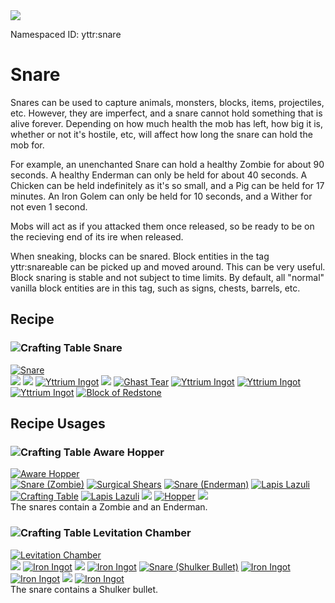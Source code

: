 <img class="infobox" src="../img/item/snare.png">

<span class="aside">Namespaced ID: <span>yttr:snare</span></span><br/>
# Snare
Snares can be used to capture animals, monsters, blocks, items, projectiles, etc. However, they are
imperfect, and a snare cannot hold something that is alive forever. Depending on how much health
the mob has left, how big it is, whether or not it's hostile, etc, will affect how long the snare
can hold the mob for.

For example, an unenchanted Snare can hold a healthy Zombie for about 90 seconds. A healthy
Enderman can only be held for about 40 seconds. A Chicken can be held indefinitely as it's so
small, and a Pig can be held for 17 minutes. An Iron Golem can only be held for 10 seconds, and
a Wither for not even 1 second.

Mobs will act as if you attacked them once released, so be ready to be on the recieving end of its
ire when released.

When sneaking, blocks can be snared. Block entities in the tag yttr:snareable can be picked up and
moved around. This can be very useful. Block snaring is stable and not subject to time limits. By
default, all "normal" vanilla block entities are in this tag, such as signs, chests, barrels, etc.

## Recipe

### <img class="symbolic" title="Crafting Table" src="../img/symbolic/crafting_table.png"/> Snare
<div class="recipe" title="Namespaced ID: yttr:snare">
	<a href="#" class="output">
		<img title="Snare" src="../img/item/snare.png"/>
	</a>
	<div class="input">
		<a href="#"><img src="../img/item/air.png"/></a>
		<a href="#"><img src="../img/item/air.png"/></a>
		<a href="../yttrium"><img title="Yttrium Ingot" src="../img/item/yttrium_ingot.png"/></a>
		<a href="#"><img src="../img/item/air.png"/></a>
		<a href="https://minecraft.fandom.com/wiki/Ghast_Tear"><img title="Ghast Tear" src="../img/item/ghast_tear.png"/></a>
		<a href="../yttrium"><img title="Yttrium Ingot" src="../img/item/yttrium_ingot.png"/></a>
		<a href="../yttrium"><img title="Yttrium Ingot" src="../img/item/yttrium_ingot.png"/></a>
		<a href="../yttrium"><img title="Yttrium Ingot" src="../img/item/yttrium_ingot.png"/></a>
		<a href="https://minecraft.fandom.com/wiki/Block_of_Redstone"><img title="Block of Redstone" src="../img/item/redstone_block.png"/></a>
	</div>
</div>

## Recipe Usages

### <img class="symbolic" title="Crafting Table" src="../img/symbolic/crafting_table.png"/> Aware Hopper
<div class="recipe horrible" title="Namespaced ID: yttr:aware_hopper">
	<a href="../aware_hopper" class="output">
		<img title="Aware Hopper" src="../img/item/aware_hopper.png"/>
	</a>
	<div class="input">
		<a href="#"><img title="Snare (Zombie)" src="../img/item/snare_zombie.png"/></a>
		<a href="../shears"><img title="Surgical Shears" src="../img/item/shears.png"/></a>
		<a href="#"><img title="Snare (Enderman)" src="../img/item/snare_enderman.png"/></a>
		<a href="https://minecraft.fandom.com/wiki/Lapis_Lazuli"><img title="Lapis Lazuli" src="../img/item/lapis_lazuli.png"/></a>
		<a href="https://minecraft.fandom.com/wiki/Crafting_Table"><img title="Crafting Table" src="../img/item/crafting_table.png"/></a>
		<a href="https://minecraft.fandom.com/wiki/Lapis_Lazuli"><img title="Lapis Lazuli" src="../img/item/lapis_lazuli.png"/></a>
		<a href="#"><img src="../img/item/air.png"/></a>
		<a href="https://minecraft.fandom.com/wiki/Hopper"><img title="Hopper" src="../img/item/hopper.png"/></a>
		<a href="#"><img src="../img/item/air.png"/></a>
	</div>
</div>
The snares contain a Zombie and an Enderman.

### <img class="symbolic" title="Crafting Table" src="../img/symbolic/crafting_table.png"/> Levitation Chamber
<div class="recipe" title="Namespaced ID: yttr:levitation_chamber">
	<a href="../levitation_chamber" class="output">
		<img title="Levitation Chamber" src="../img/item/levitation_chamber.png"/>
	</a>
	<div class="input">
		<a href="#"><img src="../img/item/air.png"/></a>
		<a href="https://minecraft.fandom.com/wiki/Iron_Ingot"><img title="Iron Ingot" src="../img/item/iron_ingot.png"/></a>
		<a href="#"><img src="../img/item/air.png"/></a>
		<a href="https://minecraft.fandom.com/wiki/Iron_Ingot"><img title="Iron Ingot" src="../img/item/iron_ingot.png"/></a>
		<a href="#"><img title="Snare (Shulker Bullet)" src="../img/item/snare_shulker_bullet.png"/></a>
		<a href="https://minecraft.fandom.com/wiki/Iron_Ingot"><img title="Iron Ingot" src="../img/item/iron_ingot.png"/></a>
		<a href="https://minecraft.fandom.com/wiki/Iron_Ingot"><img title="Iron Ingot" src="../img/item/iron_ingot.png"/></a>
		<a href="#"><img src="../img/item/air.png"/></a>
		<a href="https://minecraft.fandom.com/wiki/Iron_Ingot"><img title="Iron Ingot" src="../img/item/iron_ingot.png"/></a>
	</div>
</div>
The snare contains a Shulker bullet.
